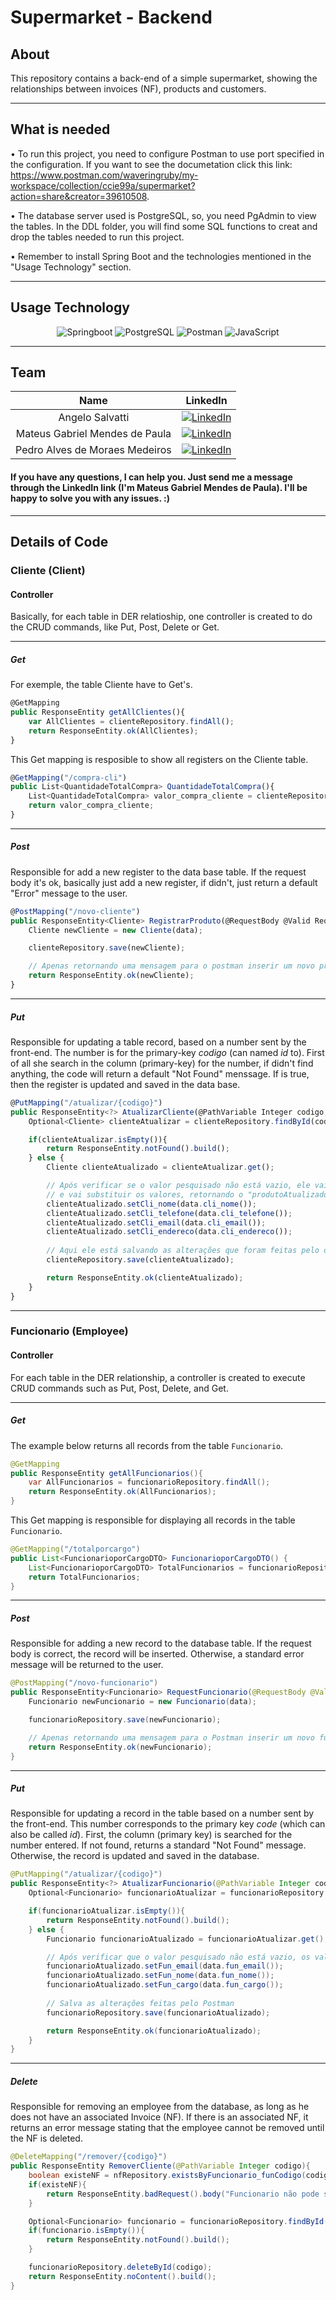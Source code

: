 # Supermarket - Backend

## About
This repository contains a back-end of a simple supermarket, showing the relationships between invoices (NF), products and customers.

---

## What is needed
• To run this project, you need to configure Postman to use port specified in the configuration. If you want to see the documetation click this link: https://www.postman.com/waveringruby/my-workspace/collection/ccie99a/supermarket?action=share&creator=39610508.

• The database server used is PostgreSQL, so, you need PgAdmin to view the tables. In the DDL folder, you will find some SQL functions to creat and drop the tables needed to run this project.

• Remember to install Spring Boot and the technologies mentioned in the "Usage Technology" section.

---

## Usage Technology
<div align="center">
    
![Springboot](https://img.shields.io/badge/Springboot-6DB33F?style=for-the-badge&logo=Springboot&logoColor=white&labelColor=6DB33F)
![PostgreSQL](https://img.shields.io/badge/PostgreSQL-4169E1?style=for-the-badge&logo=postgreSQL&logoColor=white&labelColor=4169E1)
![Postman](https://img.shields.io/badge/Postman-FF6C37?style=for-the-badge&logo=postman&logoColor=white&labelColor=FF6C37)
![JavaScript](https://img.shields.io/badge/JavaScript-F7DF1E?style=for-the-badge&logo=javascript&logoColor=black&labelColor=F7DF1E)

</div>

---

## Team
<div align="center">

| **Name**| **LinkedIn** |
|:----------------------:|:----------------------------------------------------------:|
| Angelo Salvatti | [![LinkedIn](https://img.shields.io/badge/LinkedIn-blue?style=flat-square&logo=linkedin&labelColor=blue)](https://www.linkedin.com/in/angelo-salvatti-2a991023a/) |
| Mateus Gabriel Mendes de Paula | [![LinkedIn](https://img.shields.io/badge/LinkedIn-blue?style=flat-square&logo=linkedin&labelColor=blue)](https://www.linkedin.com/in/mateus-gabriel-mendes-de-paula-9589891b2/)|
| Pedro Alves de Moraes Medeiros | [![LinkedIn](https://img.shields.io/badge/LinkedIn-blue?style=flat-square&logo=linkedin&labelColor=blue)](https://www.linkedin.com/in/pedro-alves-de-moraes-medeiros-775a9a268/) |

</div>

<h4>
If you have any questions, I can help you. Just send me a message through the LinkedIn link (I'm Mateus Gabriel Mendes de Paula). I'll be happy to solve you with any issues. :)
</h4>

---

## Details of Code

### Cliente (Client)

#### Controller

Basically, for each table in DER relatioship, one controller is created to do the CRUD commands, like Put, Post, Delete or Get.

---

##### Get
For exemple, the table Cliente have to Get's.

```JAVASCRIPT
@GetMapping
public ResponseEntity getAllClientes(){
    var AllClientes = clienteRepository.findAll();
    return ResponseEntity.ok(AllClientes);
}
```

This Get mapping is resposible to show all registers on the Cliente table. 

```JAVASCRIPT
@GetMapping("/compra-cli")
public List<QuantidadeTotalCompra> QuantidadeTotalCompra(){
    List<QuantidadeTotalCompra> valor_compra_cliente = clienteRepository.QuantidadeTotalCompra();
    return valor_compra_cliente;
}
```

---

##### Post

Responsible for add a new register to the data base table. If the request body it's ok, basically just add a new register, if didn't, just return a default "Error" message to the user.

```JAVASCRIPT
@PostMapping("/novo-cliente")
public ResponseEntity<Cliente> RegistrarProduto(@RequestBody @Valid RequestCliente data){
    Cliente newCliente = new Cliente(data);

    clienteRepository.save(newCliente);

    // Apenas retornando uma mensagem para o postman inserir um novo produto
    return ResponseEntity.ok(newCliente);
}
```

---

##### Put

Responsible for updating a table record, based on a number sent by the front-end. The number is for the primary-key *codigo* (can named *id* to). First of all she search in the column (primary-key) for the number, if didn't find anything, the code will return a default "Not Found" menssage. If is true, then the register is updated and saved in the data base.

```JAVASCRIPT
@PutMapping("/atualizar/{codigo}")
public ResponseEntity<?> AtualizarCliente(@PathVariable Integer codigo, @RequestBody @Valid RequestCliente data){
    Optional<Cliente> clienteAtualizar = clienteRepository.findById(codigo);

    if(clienteAtualizar.isEmpty()){
        return ResponseEntity.notFound().build();            
    } else {
        Cliente clienteAtualizado = clienteAtualizar.get();

        // Após verificar se o valor pesquisado não está vazio, ele vai pegar o produto que ele quer atualizar (pesquisado anteriormente pelo o id)
        // e vai substituir os valores, retornando o "produtoAtualizado"
        clienteAtualizado.setCli_nome(data.cli_nome());
        clienteAtualizado.setCli_telefone(data.cli_telefone());
        clienteAtualizado.setCli_email(data.cli_email());
        clienteAtualizado.setCli_endereco(data.cli_endereco());
        
        // Aqui ele está salvando as alterações que foram feitas pelo o postman
        clienteRepository.save(clienteAtualizado);

        return ResponseEntity.ok(clienteAtualizado);
    }
}
```

---

### Funcionario (Employee)

#### Controller

For each table in the DER relationship, a controller is created to execute CRUD commands such as Put, Post, Delete, and Get.

---

##### Get

The example below returns all records from the table `Funcionario`.

```java
@GetMapping
public ResponseEntity getAllFuncionarios(){
    var AllFuncionarios = funcionarioRepository.findAll();
    return ResponseEntity.ok(AllFuncionarios);
}
```

This Get mapping is responsible for displaying all records in the table `Funcionario`.

```java
@GetMapping("/totalporcargo")
public List<FuncionarioporCargoDTO> FuncionarioporCargoDTO() {
    List<FuncionarioporCargoDTO> TotalFuncionarios = funcionarioRepository.FuncionarioporCargo();
    return TotalFuncionarios;
}
```

---

##### Post

Responsible for adding a new record to the database table. If the request body is correct, the record will be inserted. Otherwise, a standard error message will be returned to the user.

```java
@PostMapping("/novo-funcionario")
public ResponseEntity<Funcionario> RequestFuncionario(@RequestBody @Valid RequestFuncionario data){
    Funcionario newFuncionario = new Funcionario(data);

    funcionarioRepository.save(newFuncionario);

    // Apenas retornando uma mensagem para o Postman inserir um novo funcionário
    return ResponseEntity.ok(newFuncionario);
}
```

---

##### Put

Responsible for updating a record in the table based on a number sent by the front-end. This number corresponds to the primary key *code* (which can also be called *id*). First, the column (primary key) is searched for the number entered. If not found, returns a standard "Not Found" message. Otherwise, the record is updated and saved in the database.

```java
@PutMapping("/atualizar/{codigo}")
public ResponseEntity<?> AtualizarFuncionario(@PathVariable Integer codigo, @RequestBody @Valid RequestFuncionario data){
    Optional<Funcionario> funcionarioAtualizar = funcionarioRepository.findById(codigo);

    if(funcionarioAtualizar.isEmpty()){
        return ResponseEntity.notFound().build();            
    } else {
        Funcionario funcionarioAtualizado = funcionarioAtualizar.get();

        // Após verificar que o valor pesquisado não está vazio, os valores do funcionário são atualizados
        funcionarioAtualizado.setFun_email(data.fun_email());
        funcionarioAtualizado.setFun_nome(data.fun_nome());
        funcionarioAtualizado.setFun_cargo(data.fun_cargo());
        
        // Salva as alterações feitas pelo Postman
        funcionarioRepository.save(funcionarioAtualizado);

        return ResponseEntity.ok(funcionarioAtualizado);
    }
}
```

---

##### Delete

Responsible for removing an employee from the database, as long as he does not have an associated Invoice (NF). If there is an associated NF, it returns an error message stating that the employee cannot be removed until the NF is deleted.

```java
@DeleteMapping("/remover/{codigo}")
public ResponseEntity RemoverCliente(@PathVariable Integer codigo){
    boolean existeNF = nfRepository.existsByFuncionario_funCodigo(codigo);
    if(existeNF){
        return ResponseEntity.badRequest().body("Funcionario não pode ser removido enquanto houver NF em seu nome.");
    }

    Optional<Funcionario> funcionario = funcionarioRepository.findById(codigo);
    if(funcionario.isEmpty()){
        return ResponseEntity.notFound().build();
    }

    funcionarioRepository.deleteById(codigo);
    return ResponseEntity.noContent().build();
}
```

